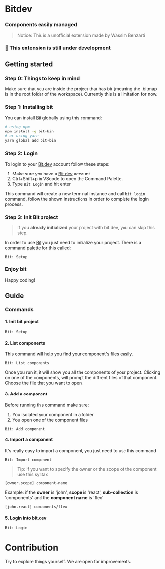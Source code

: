 # Bitdev
### Components easily managed

> Notice: This is a unofficial extension made by Wassim Benzarti

### :construction: This extension is still under development

## Getting started
### Step 0: Things to keep in mind
Make sure that you are inside the project that has bit (meaning the .bitmap is in the root folder of the workspace). Currently this is a limitation for now.

### Step 1: Installing bit
You can install [Bit](https://github.com/teambit/bit) globally using this command:
```bash
# using npm
npm install -g bit-bin
# or using yarn
yarn global add bit-bin
```

### Step 2: Login
To login to your [Bit.dev](http://bit.dev/) account follow these steps:
1. Make sure you have a [Bit.dev](http://bit.dev/) account.
2. Ctrl+Shift+p in VScode to open the Command Palette.
3. Type `Bit Login` and hit enter

This command will create a new terminal instance and call `bit login` command, follow the shown instructions in order to complete the login process.

### Step 3: Init Bit project
> If you **already initialized** your project with bit.dev, you can skip this step.

In order to use [Bit](http://bit.dev/) you just need to initialize your project. There is a command palette for this called:
```
Bit: Setup
```

### Enjoy bit
Happy coding!

## Guide
### Commands
#### 1. Init bit project
```
Bit: Setup
```
#### 2. List components

This command will help you find your component's files easily.
```
Bit: List components
```
Once you run it, it will show you all the components of your project. Clicking on one of the components, will prompt the diffrent files of that component. Choose the file that you want to open.

#### 3. Add a component

Before running this command make sure:
1. You isolated your component in a folder
2. You open one of the component files

```
Bit: Add component
```

#### 4. Import a component

It's really easy to import a component, you just need to use this command

```
Bit: Import component
```

> Tip: if you want to specify the owner or the scope of the component use this syntax
```
[owner.scope] component-name
```

Example: if the **owner** is 'john', **scope** is 'react', **sub-collection** is 'components' and the **component name** is 'flex'

```
[john.react] components/flex
```

#### 5. Login into bit.dev
```
Bit: Login
```

# Contribution
Try to explore things yourself. We are open for improvements.
